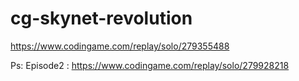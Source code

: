 # cg-skynet-revolution  
<https://www.codingame.com/replay/solo/279355488>  

Ps: Episode2 : <https://www.codingame.com/replay/solo/279928218>
